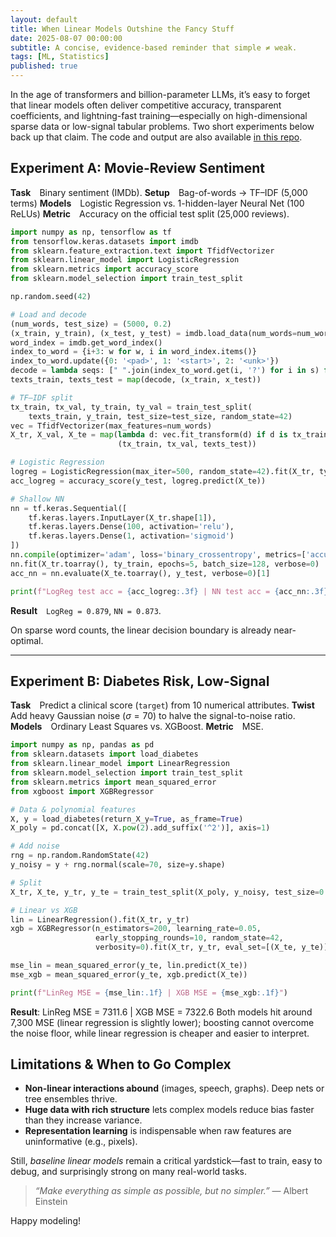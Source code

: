 ```yaml
---
layout: default
title: When Linear Models Outshine the Fancy Stuff
date: 2025-08-07 00:00:00
subtitle: A concise, evidence-based reminder that simple ≠ weak.
tags: [ML, Statistics]
published: true
---
```


In the age of transformers and billion-parameter LLMs, it’s easy to forget that linear models often deliver competitive accuracy, transparent coefficients, and lightning-fast training—especially on high-dimensional sparse data or low-signal tabular problems. Two short experiments below back up that claim. The code and output are also available [in this repo](https://github.com/glenntfung/linear-vs-complex). 

## Experiment A: Movie-Review Sentiment

**Task** Binary sentiment (IMDb).
**Setup** Bag-of-words $\rightarrow$ TF–IDF (5,000 terms)
**Models** Logistic Regression vs. 1-hidden-layer Neural Net (100 ReLUs)
**Metric** Accuracy on the official test split (25,000 reviews).

```python
import numpy as np, tensorflow as tf
from tensorflow.keras.datasets import imdb
from sklearn.feature_extraction.text import TfidfVectorizer
from sklearn.linear_model import LogisticRegression
from sklearn.metrics import accuracy_score
from sklearn.model_selection import train_test_split

np.random.seed(42)

# Load and decode
(num_words, test_size) = (5000, 0.2)
(x_train, y_train), (x_test, y_test) = imdb.load_data(num_words=num_words)
word_index = imdb.get_word_index()
index_to_word = {i+3: w for w, i in word_index.items()}
index_to_word.update({0: '<pad>', 1: '<start>', 2: '<unk>'})
decode = lambda seqs: [" ".join(index_to_word.get(i, '?') for i in s) for s in seqs]
texts_train, texts_test = map(decode, (x_train, x_test))

# TF–IDF split
tx_train, tx_val, ty_train, ty_val = train_test_split(
    texts_train, y_train, test_size=test_size, random_state=42)
vec = TfidfVectorizer(max_features=num_words)
X_tr, X_val, X_te = map(lambda d: vec.fit_transform(d) if d is tx_train else vec.transform(d),
                        (tx_train, tx_val, texts_test))

# Logistic Regression
logreg = LogisticRegression(max_iter=500, random_state=42).fit(X_tr, ty_train)
acc_logreg = accuracy_score(y_test, logreg.predict(X_te))

# Shallow NN
nn = tf.keras.Sequential([
    tf.keras.layers.InputLayer(X_tr.shape[1]),
    tf.keras.layers.Dense(100, activation='relu'),
    tf.keras.layers.Dense(1, activation='sigmoid')
])
nn.compile(optimizer='adam', loss='binary_crossentropy', metrics=['accuracy'])
nn.fit(X_tr.toarray(), ty_train, epochs=5, batch_size=128, verbose=0)
acc_nn = nn.evaluate(X_te.toarray(), y_test, verbose=0)[1]

print(f"LogReg test acc = {acc_logreg:.3f} | NN test acc = {acc_nn:.3f}")
```

**Result** `LogReg = 0.879`, `NN = 0.873`. 

On sparse word counts, the linear decision boundary is already near-optimal.

---

## Experiment B: Diabetes Risk, Low-Signal

**Task** Predict a clinical score (`target`) from 10 numerical attributes.
**Twist** Add heavy Gaussian noise ($\sigma = 70$) to halve the signal-to-noise ratio.
**Models** Ordinary Least Squares vs. XGBoost.
**Metric** MSE.

```python
import numpy as np, pandas as pd
from sklearn.datasets import load_diabetes
from sklearn.linear_model import LinearRegression
from sklearn.model_selection import train_test_split
from sklearn.metrics import mean_squared_error
from xgboost import XGBRegressor

# Data & polynomial features
X, y = load_diabetes(return_X_y=True, as_frame=True)
X_poly = pd.concat([X, X.pow(2).add_suffix('^2')], axis=1)

# Add noise
rng = np.random.RandomState(42)
y_noisy = y + rng.normal(scale=70, size=y.shape)

# Split
X_tr, X_te, y_tr, y_te = train_test_split(X_poly, y_noisy, test_size=0.3, random_state=42)

# Linear vs XGB
lin = LinearRegression().fit(X_tr, y_tr)
xgb = XGBRegressor(n_estimators=200, learning_rate=0.05,
                   early_stopping_rounds=10, random_state=42,
                   verbosity=0).fit(X_tr, y_tr, eval_set=[(X_te, y_te)], verbose=False)

mse_lin = mean_squared_error(y_te, lin.predict(X_te))
mse_xgb = mean_squared_error(y_te, xgb.predict(X_te))

print(f"LinReg MSE = {mse_lin:.1f} | XGB MSE = {mse_xgb:.1f}")
```

**Result**: LinReg MSE = 7311.6 | XGB MSE = 7322.6
Both models hit around 7,300 MSE (linear regression is slightly lower); boosting cannot overcome the noise floor, while linear regression is cheaper and easier to interpret.

## Limitations & When to Go Complex

* **Non-linear interactions abound** (images, speech, graphs). Deep nets or tree ensembles thrive.
* **Huge data with rich structure** lets complex models reduce bias faster than they increase variance.
* **Representation learning** is indispensable when raw features are uninformative (e.g., pixels).

Still, *baseline linear models* remain a critical yardstick—fast to train, easy to debug, and surprisingly strong on many real-world tasks.


> *“Make everything as simple as possible, but no simpler.”* — Albert Einstein

Happy modeling!
